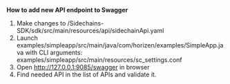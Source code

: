 **How to add new API endpoint to Swagger**
1. Make changes to /Sidechains-SDK/sdk/src/main/resources/api/sidechainApi.yaml
2. Launch examples/simpleapp/src/main/java/com/horizen/examples/SimpleApp.java 
with CLI arguments: examples/simpleapp/src/main/resources/sc_settings.conf
3. Open http://127.0.0.1:9085/swagger in browser
4. Find needed API in the list of APIs and validate it.